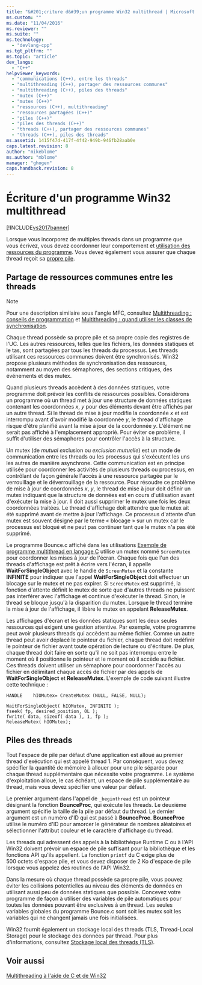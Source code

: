 ```yaml
---
title: "&#201;criture d&#39;un programme Win32 multithread | Microsoft Docs"
ms.custom: ""
ms.date: "11/04/2016"
ms.reviewer: ""
ms.suite: ""
ms.technology: 
  - "devlang-cpp"
ms.tgt_pltfrm: ""
ms.topic: "article"
dev_langs: 
  - "C++"
helpviewer_keywords: 
  - "communications (C++), entre les threads"
  - "multithreading (C++), partager des ressources communes"
  - "multithreading (C++), piles des threads"
  - "mutex (C++)"
  - "mutex (C++)"
  - "ressources (C++), multithreading"
  - "ressources partagées (C++)"
  - "piles (C++)"
  - "piles des threads (C++)"
  - "threads (C++), partager des ressources communes"
  - "threads (C++), piles des threads"
ms.assetid: 1415f47d-417f-4f42-949b-946fb28aab0e
caps.latest.revision: 8
author: "mikeblome"
ms.author: "mblome"
manager: "ghogen"
caps.handback.revision: 8
---
```

# &#201;criture d&#39;un programme Win32 multithread
[!INCLUDE[vs2017banner](../assembler/inline/includes/vs2017banner.md)]

Lorsque vous incorporez de multiples threads dans un programme que vous écrivez, vous devez coordonner leur comportement et [utilisation des ressources du programme](#_core_sharing_common_resources_between_threads).  Vous devez également vous assurer que chaque thread reçoit sa [propre pile](#_core_thread_stacks).  
  
##  <a name="_core_sharing_common_resources_between_threads"></a> Partage de ressources communes entre les threads  
  
> [!NOTE]
>  Pour une description similaire sous l'angle MFC, consultez [Multithreading : conseils de programmation](../parallel/multithreading-programming-tips.md) et [Multithreading : quand utiliser les classes de synchronisation](../parallel/multithreading-when-to-use-the-synchronization-classes.md).  
  
 Chaque thread possède sa propre pile et sa propre copie des registres de l'UC.  Les autres ressources, telles que les fichiers, les données statiques et le tas, sont partagées par tous les threads du processus.  Les threads utilisant ces ressources communes doivent être synchronisés.  Win32 propose plusieurs méthodes de synchronisation des ressources, notamment au moyen des sémaphores, des sections critiques, des événements et des mutex.  
  
 Quand plusieurs threads accèdent à des données statiques, votre programme doit prévoir les conflits de ressources possibles.  Considérons un programme où un thread met à jour une structure de données statiques contenant les coordonnées *x*, *y* pour des éléments devant être affichés par un autre thread.  Si le thread de mise à jour modifie la coordonnée *x* et est interrompu avant d'avoir modifié la coordonnée *y*, le thread d'affichage risque d'être planifié avant la mise à jour de la coordonnée *y*.  L'élément ne serait pas affiché à l'emplacement approprié.  Pour éviter ce problème, il suffit d'utiliser des sémaphores pour contrôler l'accès à la structure.  
  
 Un mutex \(de *mutual ex*clusion ou *exclusion mutuelle*\) est un mode de communication entre les threads ou les processus qui s'exécutent les uns les autres de manière asynchrone.  Cette communication est en principe utilisée pour coordonner les activités de plusieurs threads ou processus, en contrôlant de façon générale l'accès à une ressource partagée par le verrouillage et le déverrouillage de la ressource.  Pour résoudre ce problème de mise à jour de coordonnées *x*, *y*, le thread de mise à jour doit définir un mutex indiquant que la structure de données est en cours d'utilisation avant d'exécuter la mise à jour.  Il doit aussi supprimer le mutex une fois les deux coordonnées traitées.  Le thread d'affichage doit attendre que le mutex ait été supprimé avant de mettre à jour l'affichage.  Ce processus d'attente d'un mutex est souvent désigné par le terme « blocage » sur un mutex car le processus est bloqué et ne peut pas continuer tant que le mutex n'a pas été supprimé.  
  
 Le programme Bounce.c affiché dans les utilisations [Exemple de programme multithread en langage C](../parallel/sample-multithread-c-program.md) utilise un mutex nommé `ScreenMutex` pour coordonner les mises à jour de l'écran.  Chaque fois que l'un des threads d'affichage est prêt à écrire vers l'écran, il appelle **WaitForSingleObject** avec le handle de `ScreenMutex` et la constante **INFINITE** pour indiquer que l'appel **WaitForSingleObject** doit effectuer un blocage sur le mutex et ne pas expirer.  Si `ScreenMutex` est supprimé, la fonction d'attente définit le mutex de sorte que d'autres threads ne puissent pas interférer avec l'affichage et continue d'exécuter le thread.  Sinon, le thread se bloque jusqu'à la disparition du mutex.  Lorsque le thread termine la mise à jour de l'affichage, il libère le mutex en appelant **ReleaseMutex**.  
  
 Les affichages d'écran et les données statiques sont les deux seules ressources qui exigent une gestion attentive.  Par exemple, votre programme peut avoir plusieurs threads qui accèdent au même fichier.  Comme un autre thread peut avoir déplacé le pointeur du fichier, chaque thread doit redéfinir le pointeur de fichier avant toute opération de lecture ou d'écriture.  De plus, chaque thread doit faire en sorte qu'il ne soit pas interrompu entre le moment où il positionne le pointeur et le moment où il accède au fichier.  Ces threads doivent utiliser un sémaphore pour coordonner l'accès au fichier en délimitant chaque accès de fichier par des appels de **WaitForSingleObject** et **ReleaseMutex**.  L'exemple de code suivant illustre cette technique :  
  
```  
HANDLE    hIOMutex= CreateMutex (NULL, FALSE, NULL);  
  
WaitForSingleObject( hIOMutex, INFINITE );  
fseek( fp, desired_position, 0L );  
fwrite( data, sizeof( data ), 1, fp );  
ReleaseMutex( hIOMutex);  
```  
  
##  <a name="_core_thread_stacks"></a> Piles des threads  
 Tout l'espace de pile par défaut d'une application est alloué au premier thread d'exécution qui est appelé thread 1.  Par conséquent, vous devez spécifier la quantité de mémoire à allouer pour une pile séparée pour chaque thread supplémentaire que nécessite votre programme.  Le système d'exploitation alloue, le cas échéant, un espace de pile supplémentaire au thread, mais vous devez spécifier une valeur par défaut.  
  
 Le premier argument dans l'appel de `_beginthread` est un pointeur désignant la fonction **BounceProc**, qui exécute les threads.  Le deuxième argument spécifie la taille de la pile par défaut du thread.  Le dernier argument est un numéro d'ID qui est passé à **BounceProc**.  **BounceProc** utilise le numéro d'ID pour amorcer le générateur de nombres aléatoires et sélectionner l'attribut couleur et le caractère d'affichage du thread.  
  
 Les threads qui adressent des appels à la bibliothèque Runtime C ou à l'API Win32 doivent prévoir un espace de pile suffisant pour la bibliothèque et les fonctions API qu'ils appellent.  La fonction `printf` du C exige plus de 500 octets d'espace pile, et vous devez disposer de 2 Ko d'espace de pile lorsque vous appelez des routines de l'API Win32.  
  
 Dans la mesure où chaque thread possède sa propre pile, vous pouvez éviter les collisions potentielles au niveau des éléments de données en utilisant aussi peu de données statiques que possible.  Concevez votre programme de façon à utiliser des variables de pile automatiques pour toutes les données pouvant être exclusives à un thread.  Les seules variables globales du programme Bounce.c sont soit les mutex soit les variables qui ne changent jamais une fois initialisées.  
  
 Win32 fournit également un stockage local des threads \(TLS, Thread\-Local Storage\) pour le stockage des données par thread.  Pour plus d'informations, consultez [Stockage local des threads \(TLS\)](../parallel/thread-local-storage-tls.md).  
  
## Voir aussi  
 [Multithreading à l'aide de C et de Win32](../parallel/multithreading-with-c-and-win32.md)